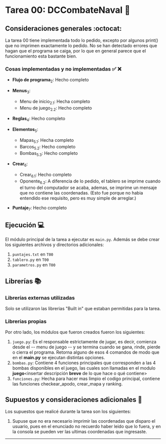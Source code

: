 # Tarea 00: DCCombateNaval :ship:

## Consideraciones generales :octocat:


La tarea 00 tiene implementada todo lo pedido, excepto por algunos print() que no imprimen exactamente lo pedido. No se han detectado errores que hagan que el programa se caiga, por lo que en general parece que el funcionamiento esta bastante bien.

### Cosas implementadas y no implementadas :white_check_mark: :x:

* **Flujo de programa**<sub>2</sub>: Hecho completo

* **Menus**<sub>3</sub>:
    * Menu de inicio<sub>2.1</sub>: Hecha completo
    * Menu de juego<sub>2.2</sub>: Hecho completo

* **Reglas**<sub>4</sub>: Hecho completo

* **Elementos**<sub>5</sub>:
    * Mapas<sub>5.1</sub>: Hecha completo
    * Barcos<sub>5.2</sub>: Hecho completo
    * Bombas<sub>5.3</sub>: Hecho completo

* **Crear**<sub>6</sub>: 
    * Crear<sub>6.1</sub>: Hecho completo
    * Oponente<sub>6.2</sub>: A diferencia de lo pedido, el tablero se imprime cuando el turno del computador se acaba, ademas, se imprime un mensaje que no contiene las coordenadas. (Esto fue porque no habia entendido ese requisito, pero es muy simple de arreglar.)

* **Puntaje**<sub>7</sub>: Hecho completo

## Ejecución :computer:
El módulo principal de la tarea a ejecutar es  ```main.py```. Además se debe crear los siguientes archivos y directorios adicionales:
1. ```puntajes.txt``` en ```T00```
2. ```tablero.py``` en ```T00```
3. ```parametros.py``` en ```T00```


## Librerías :books:
### Librerías externas utilizadas
Solo se utilizaron las librerias "Built in" que estaban permitidas para la tarea.

### Librerías propias
Por otro lado, los módulos que fueron creados fueron los siguientes:

1. ```juego.py```: Es el responsable estrictamente de jugar, es decir, comienza desde el -- menu de juego -- y se termina cuando se gana, rinde, pierde o cierra el programa. Retorna alguno de esos 4 comandos de modo que en el **main.py** se ejecutan distintas opciones.
2. ```bombas.py```: Contiene 4 funciones principales que corresponden a las 4 bombas disponibles en el juego, las cuales son llamadas en el modulo **juego**<insertar descripción **breve** de lo que hace o qué contiene>
3. ```funciones.py```: Hecha para hacer mas limpio el codigo principal, contiene las funciones checkear_apodo, crear_mapa y ranking.

## Supuestos y consideraciones adicionales :thinking:
Los supuestos que realicé durante la tarea son los siguientes:

1. Supuse que no era necesario imprimir las coordenadas que disparo el usuario, pues en el enunciado no recuerdo haber leido que lo fuera, y en la consola se pueden ver las ultimas coordenadas que ingresaste.
-------
